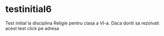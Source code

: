# testinitial6
Test initial la disciplina Religie pentru clasa a VI-a. Daca doriti sa rezolvati acest test click pe adresa
